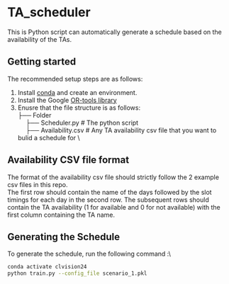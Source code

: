 # TA_scheduler
This is Python script can automatically generate a schedule based on the availability of the TAs.

## Getting started 
The recommended setup steps are as follows:
1. Install  [conda](https://docs.conda.io/projects/conda/en/latest/user-guide/install/download.html) and create an environment.
2. Install the Google [OR-tools library](https://pypi.org/project/ortools/)
3. Enusre that the file structure is as follows: \
    ├── Folder \
  &emsp;   ├── Scheduler.py               # The python script \
  &emsp;   ├── Availability.csv           # Any TA availability csv file that you want to bulid a schedule for \

 ## Availability CSV file format
 The format of the availability csv file should strictly follow the 2 example csv files in this repo. \
 The first row should contain the name of the days followed by the slot timings for each day in the second row. The subsequent rows should contain the TA availability (1 for available and 0 for not available) with the first column containing the TA name.

 ## Generating the Schedule
 To generate the schedule, run the following command :\
 ```bash
conda activate clvision24
python train.py --config_file scenario_1.pkl
```
